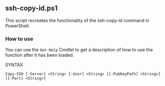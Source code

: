 ## ssh-copy-id.ps1

This script recreates the functionality of the ssh-copy-id command in PowerShell.  

### How to use

You can use the `Get-Help` Cmdlet to get a description of how to use the function after it has been loaded. 

SYNTAX
```
Copy-SSH [-Server] <String> [-User] <String> [[-PubKeyPath] <String>] [[-Port] <String>]
```